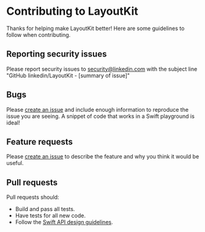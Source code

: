 # Contributing to LayoutKit

Thanks for helping make LayoutKit better! Here are some guidelines to follow when contributing.

## Reporting security issues
 
Please report security issues to [security@linkedin.com](mailto:security@linkedin.com) with the subject line "GitHub linkedin/LayoutKit - [summary of issue]"

## Bugs

Please [create an issue](https://github.com/linkedin/LayoutKit/issues/new) and include enough information to reproduce the issue you are seeing.
A snippet of code that works in a Swift playground is ideal!

## Feature requests

Please [create an issue](https://github.com/linkedin/LayoutKit/issues/new) to describe the feature and why you think it would be useful.

## Pull requests

Pull requests should:
- Build and pass all tests.
- Have tests for all new code.
- Follow the [Swift API design guidelines](https://swift.org/documentation/api-design-guidelines/).
